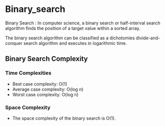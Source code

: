 # Binary_search

Binary Search : In computer science, a binary search or half-interval search algorithm finds the position of a target value within a sorted array. 

The binary search algorithm can be classified as a dichotomies divide-and-conquer search algorithm and executes in logarithmic time.



## Binary Search Complexity
### Time Complexities
- Best case complexity: O(1)
- Average case complexity: O(log n)
- Worst case complexity: O(log n)

 ### Space Complexity
- The space complexity of the binary search is O(1).
